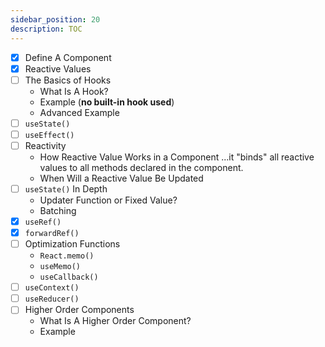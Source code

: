 ```yaml
---
sidebar_position: 20
description: TOC
---
```


- [x] Define A Component
- [x] Reactive Values
- [ ] The Basics of Hooks
  - What Is A Hook?
  - Example (**no built-in hook used**)
  - Advanced Example
- [ ] `useState()`
- [ ] `useEffect()`
- [ ] Reactivity
  - How Reactive Value Works in a Component
    ...it "binds" all reactive values to all methods declared in the component. 
  - When Will a Reactive Value Be Updated
- [ ] `useState()` In Depth
  - Updater Function or Fixed Value?
  - Batching
- [x] `useRef()`
- [x] `forwardRef()`
- [ ] Optimization Functions
  - `React.memo()`
  - `useMemo()`
  - `useCallback()`
- [ ] `useContext()`
- [ ] `useReducer()`
- [ ] Higher Order Components
  - What Is A Higher Order Component?
  - Example